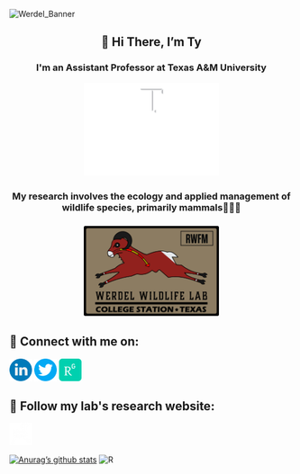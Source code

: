 ![Werdel_Banner](https://user-images.githubusercontent.com/45497381/187813221-31bb970c-4f74-443c-a3d3-7a834a6ba4b4.png)

<h2 align="center">
  👋 Hi There, I’m Ty
</h2>

<h3 align="center">
  I'm an Assistant Professor at Texas A&M University

  [<img alt="RWFM" width="240px" src="https://github.com/tywerdel/tywerdel/blob/main/Images/Stacked-DarkBG.png?raw=true"/>](https://rwfm.tamu.edu/people/werdel-ty/)
</h3>
  
<h3 align="center">
  My research involves the ecology and applied management of wildlife species, primarily mammals🦌🐏🦊  
</h3> 

<h3 align="center">
  <img alt="RWFM" width="240px" src="https://github.com/tywerdel/tywerdel/blob/main/Images/WerdelWildlifePatch_RWFM_2.png?raw=true"/>

</h3> 

<h2 align="Left">
 🤝 Connect with me on:
</h2> 

[<img alt="LinkedIn" width="40px" src="https://github.com/tywerdel/tywerdel/blob/main/Images/linkedin.png?raw=true"/>](https://www.linkedin.com/in/ty-werdel-b054b0b1/) <space> [<img alt="Twitter" width="40px" src="https://github.com/tywerdel/tywerdel/blob/main/Images/twitter.png?raw=true"/>](https://twitter.com/TyWerdel)<space> [<img alt="ResearchGate" width="40px" src="https://github.com/tywerdel/tywerdel/blob/main/Images/researchgate_icon_130843.png?raw=true"/>](https://www.researchgate.net/profile/Ty-Werdel-2)
  
<h2 align="left">
 👀 Follow my lab's research website:
</h2> 
  
[<img alt="Werdel Wildlife" width="40px" src="https://github.com/tywerdel/tywerdel/blob/main/Images/WWLogoWhite_edited.png?raw=true"/>](https://www.werdelwildlife.com)


[![Anurag’s github stats](https://github-readme-stats.vercel.app/api?username=tywerdel)](https://github.com/tywerdel)
![R](https://img.shields.io/badge/r-%23276DC3.svg?style=for-the-badge&logo=r&logoColor=white)

<!---
tywerdel/tywerdel is a ✨ special ✨ repository because its `README.md` (this file) appears on your GitHub profile.
You can click the Preview link to take a look at your changes.
--->
